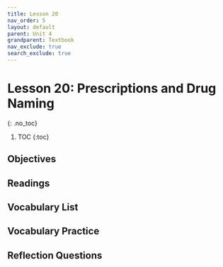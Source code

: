 ```yaml
---
title: Lesson 20
nav_order: 5
layout: default
parent: Unit 4
grandparent: Textbook
nav_exclude: true
search_exclude: true
---
```


# Lesson 20: Prescriptions and Drug Naming
{: .no_toc}

1. TOC
{:toc}

## Objectives

## Readings

## Vocabulary List

## Vocabulary Practice

## Reflection Questions